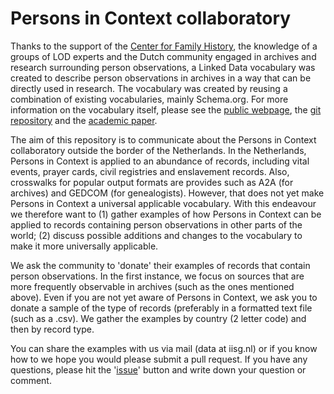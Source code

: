 # Persons in Context collaboratory
Thanks to the support of the [Center for Family History](https://cbg.nl), the knowledge of a groups of LOD experts and the Dutch community engaged in archives and research surrounding person observations, a Linked Data vocabulary was created to describe person observations in archives in a way that can be directly used in research. The vocabulary was created by reusing a combination of existing vocabularies, mainly Schema.org. For more information on the vocabulary itself, please see the [public webpage](https://personsincontext.org), the [git repository](https://github.com/CBG-Centrum-voor-familiegeschiedenis/PiCo) and the [academic paper](https://doi.org/10.51964/hlcs19312). 

The aim of this repository is to communicate about the Persons in Context collaboratory outside the border of the Netherlands. In the Netherlands, Persons in Context is applied to an abundance of records, including vital events, prayer cards, civil registries and enslavement records. Also, crosswalks for popular output formats are provides such as A2A (for archives) and GEDCOM (for genealogists). However, that does not yet make Persons in Context a universal applicable vocabulary. With this endeavour we therefore want to (1) gather examples of how Persons in Context can be applied to records containing person observations in other parts of the world; (2) discuss possible additions and changes to the vocabulary to make it more universally applicable.

We ask the community to 'donate' their examples of records that contain person observations. In the first instance, we focus on sources that are more frequently observable in archives (such as the ones mentioned above). Even if you are not yet aware of Persons in Context, we ask you to donate a sample of the type of records (preferably in a formatted text file (such as a .csv). We gather the examples by country (2 letter code) and then by record type.

You can share the examples with us via mail (data at iisg.nl) or if you know how to we hope you would please submit a pull request. If you have any questions, please hit the '[issue](https://github.com/rlzijdeman/persons-in-context-collab/issues/new/choose)' button and write down your question or comment. 

